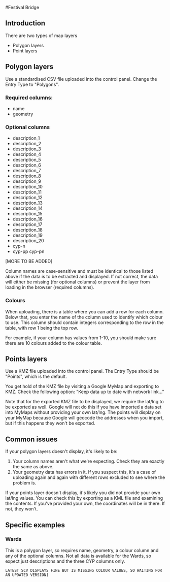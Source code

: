 #Festival Bridge

## Introduction
There are two types of map layers
- Polygon layers
- Point layers

## Polygon layers
Use a standardised CSV file uploaded into the control panel. Change the Entry Type to "Polygons".

### Required columns:
- name
- geometry

### Optional columns
- description_1
- description_2
- description_3
- description_4
- description_5
- description_6
- description_7
- description_8
- description_9
- description_10
- description_11
- description_12
- description_13
- description_14
- description_15
- description_16
- description_17
- description_18
- description_19
- description_20
- cyp-n
- cyp-pp
cyp-pn

[MORE TO BE ADDED]

Column names are case-sensitive and must be identical to those listed above if the data is to be extracted and displayed. If not correct, the data will either be missing (for optional columns) or prevent the layer from loading in the browser (required columns).

### Colours
When uploading, there is a table where you can add a row for each column. Below that, you enter the name of the column used to identify which colour to use. This column should contain integers corresponding to the row in the table, with row 1 being the top row.

For example, if your column has values from 1-10, you should make sure there are 10 colours added to the colour table.

## Points layers
Use a KMZ file uploaded into the control panel. The Entry Type should be "Points", which is the default.

You get hold of the KMZ file by visiting a Google MyMap and exporting to KMZ. Check the following option: "Keep data up to date with network link..."

Note that for the exported KMZ file to be displayed, we require the lat/lng to be exported as well. Google will not do this if you have imported a data set into MyMaps without providing your own lat/lng. The points will display on your MyMap because Google will geocode the addresses when you import, but if this happens they won't be exported.

## Common issues
If your polygon layers doesn't display, it's likely to be:
1. Your column names aren't what we're expecting. Check they are exactly the same as above.
2. Your geometry data has errors in it. If you suspect this, it's a case of uploading again and again with different rows excluded to see where the problem is.

If your points layer doesn't display, it's likely you did not provide your own lat/lng values. You can check this by exporting as a KML file and examining the contents. If you've provided your own, the coordinates will be in there. If not, they won't.

## Specific examples
### Wards
This is a polygon layer, so requires name, geometry, a colour column and any of the optional columns. Not all data is available for the Wards, so expect just descriptions and the three CYP columns only.

```LATEST SCV DISPLAYS FINE BUT IS MISSING COLOUR VALUES, SO WAITING FOR AN UPDATED VERSION]```